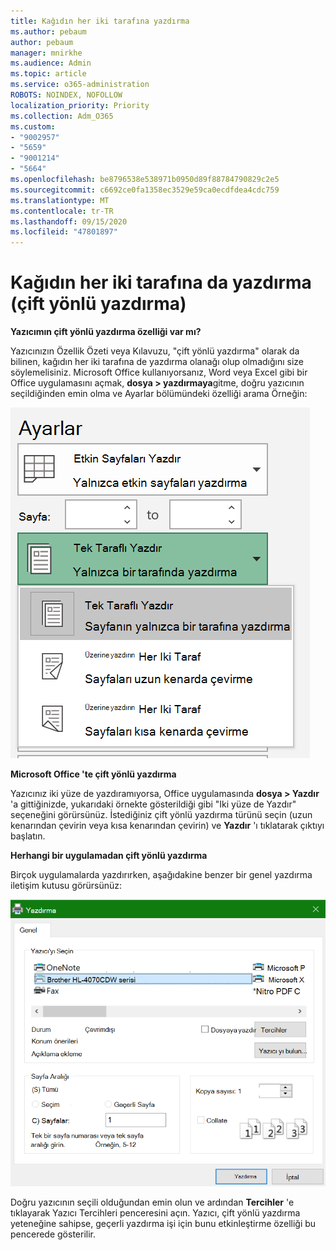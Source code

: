 ```yaml
---
title: Kağıdın her iki tarafına yazdırma
ms.author: pebaum
author: pebaum
manager: mnirkhe
ms.audience: Admin
ms.topic: article
ms.service: o365-administration
ROBOTS: NOINDEX, NOFOLLOW
localization_priority: Priority
ms.collection: Adm_O365
ms.custom:
- "9002957"
- "5659"
- "9001214"
- "5664"
ms.openlocfilehash: be8796538e538971b0950d89f88784790829c2e5
ms.sourcegitcommit: c6692ce0fa1358ec3529e59ca0ecdfdea4cdc759
ms.translationtype: MT
ms.contentlocale: tr-TR
ms.lasthandoff: 09/15/2020
ms.locfileid: "47801897"
---
```

# <a name="printing-on-both-sides-of-paper-duplex-printing"></a>Kağıdın her iki tarafına da yazdırma (çift yönlü yazdırma)

**Yazıcımın çift yönlü yazdırma özelliği var mı?**

Yazıcınızın Özellik Özeti veya Kılavuzu, "çift yönlü yazdırma" olarak da bilinen, kağıdın her iki tarafına de yazdırma olanağı olup olmadığını size söylemelisiniz. Microsoft Office kullanıyorsanız, Word veya Excel gibi bir Office uygulamasını açmak, **dosya > yazdırmaya**gitme, doğru yazıcının seçildiğinden emin olma ve Ayarlar bölümündeki özelliği arama Örneğin: 

![Yazıcı ayarları](media/print-settings.png)

**Microsoft Office 'te çift yönlü yazdırma**

Yazıcınız iki yüze de yazdıramıyorsa, Office uygulamasında **dosya > Yazdır** 'a gittiğinizde, yukarıdaki örnekte gösterildiği gibi "Iki yüze de Yazdır" seçeneğini görürsünüz.  İstediğiniz çift yönlü yazdırma türünü seçin (uzun kenarından çevirin veya kısa kenarından çevirin) ve **Yazdır** 'ı tıklatarak çıktıyı başlatın.

**Herhangi bir uygulamadan çift yönlü yazdırma**

Birçok uygulamalarda yazdırırken, aşağıdakine benzer bir genel yazdırma iletişim kutusu görürsünüz: 

![Yazdır iletişim kutusu](media/print-dialog.png)

Doğru yazıcının seçili olduğundan emin olun ve ardından **Tercihler** 'e tıklayarak Yazıcı Tercihleri penceresini açın. Yazıcı, çift yönlü yazdırma yeteneğine sahipse, geçerli yazdırma işi için bunu etkinleştirme özelliği bu pencerede gösterilir.

